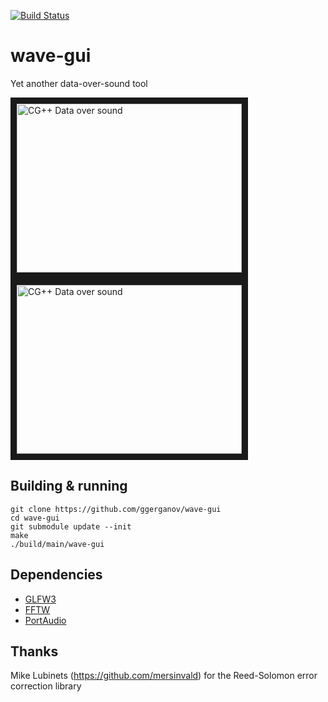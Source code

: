 [![Build Status](https://travis-ci.org/ggerganov/wave-gui.svg?branch=master)](https://travis-ci.org/ggerganov/wave-gui?branch=master)

# wave-gui
Yet another data-over-sound tool

<a href="http://www.youtube.com/watch?feature=player_embedded&v=m58g1lhoQWg" target="_blank"><img src="http://img.youtube.com/vi/m58g1lhoQWg/0.jpg" alt="CG++ Data over sound" width="360" height="270" border="10" /> </a><a href="http://www.youtube.com/watch?feature=player_embedded&v=-c80-B4f4MM" target="_blank"><img src="http://img.youtube.com/vi/-c80-B4f4MM/0.jpg" alt="CG++ Data over sound" width="360" height="270" border="10" /></a>


## Building & running

    git clone https://github.com/ggerganov/wave-gui
    cd wave-gui
    git submodule update --init
    make
    ./build/main/wave-gui

## Dependencies

- [GLFW3](http://www.glfw.org)
- [FFTW](http://www.fftw.org)
- [PortAudio](http://www.portaudio.com)

## Thanks

Mike Lubinets (https://github.com/mersinvald) for the Reed-Solomon error correction library
